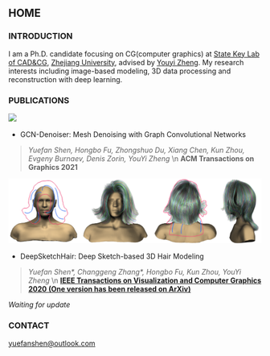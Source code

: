 ## HOME

### INTRODUCTION

I am a Ph.D. candidate focusing on CG(computer graphics) at [State Key Lab of CAD&CG](http://www.cad.zju.edu.cn/english.html), [Zhejiang University](http://www.zju.edu.cn/english/), advised by [Youyi Zheng](http://www.youyizheng.net/).
My research interests including image-based modeling, 3D data processing and reconstruction with deep learning.

### PUBLICATIONS

![](/img/GCNDenoiserTeaser.png)

- GCN-Denoiser: Mesh Denoising with Graph Convolutional Networks
> *Yuefan Shen, Hongbo Fu, Zhongshuo Du, Xiang Chen, Kun Zhou, Evgeny Burnaev, Denis Zorin, YouYi Zheng* \n
**ACM Transactions on Graphics 2021**

![](/img/DeepSketchHairTeaser.png)

- DeepSketchHair: Deep Sketch-based 3D Hair Modeling
> *Yuefan Shen\*, Changgeng Zhang\*, Hongbo Fu, Kun Zhou, YouYi Zheng* \n
[**IEEE Transactions on Visualization and Computer Graphics 2020 (One version has been released on ArXiv)**](https://arxiv.org/abs/1908.07198)

*Waiting for update*

### CONTACT

yuefanshen@outlook.com
